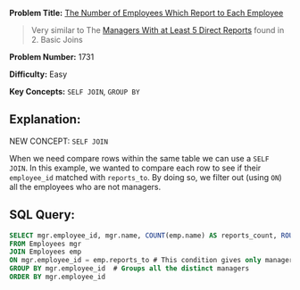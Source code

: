 **Problem Title:**&nbsp;[The Number of Employees Which Report to Each Employee](https://leetcode.com/problems/the-number-of-employees-which-report-to-each-employee/description/?envType=study-plan-v2&envId=top-sql-50)

> Very similar to The [Managers With at Least 5 Direct Reports](https://leetcode.com/problems/managers-with-at-least-5-direct-reports/description/?envType=study-plan-v2&envId=top-sql-50) found in 2. Basic Joins

**Problem Number:** 1731

**Difficulty:** Easy

**Key Concepts:** `SELF JOIN`, `GROUP BY`

## Explanation:
NEW CONCEPT: `SELF JOIN`

When we need compare rows within the same table we can use a `SELF JOIN`. In this example, we wanted to compare each row to see if their `employee_id` matched with `reports_to`. By doing so, we filter out (using `ON`) all the employees who are not managers. 

## SQL Query:
```sql
SELECT mgr.employee_id, mgr.name, COUNT(emp.name) AS reports_count, ROUND(AVG(emp.age)) AS average_age
FROM Employees mgr
JOIN Employees emp
ON mgr.employee_id = emp.reports_to # This condition gives only managers
GROUP BY mgr.employee_id  # Groups all the distinct managers
ORDER BY mgr.employee_id
```



